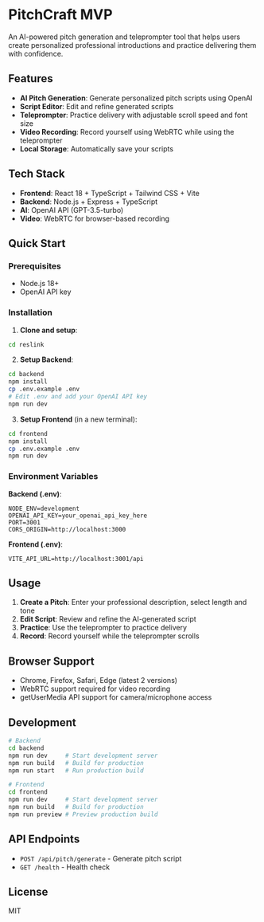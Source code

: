 # PitchCraft MVP

An AI-powered pitch generation and teleprompter tool that helps users create personalized professional introductions and practice delivering them with confidence.

## Features

- **AI Pitch Generation**: Generate personalized pitch scripts using OpenAI
- **Script Editor**: Edit and refine generated scripts
- **Teleprompter**: Practice delivery with adjustable scroll speed and font size
- **Video Recording**: Record yourself using WebRTC while using the teleprompter
- **Local Storage**: Automatically save your scripts

## Tech Stack

- **Frontend**: React 18 + TypeScript + Tailwind CSS + Vite
- **Backend**: Node.js + Express + TypeScript
- **AI**: OpenAI API (GPT-3.5-turbo)
- **Video**: WebRTC for browser-based recording

## Quick Start

### Prerequisites

- Node.js 18+
- OpenAI API key

### Installation

1. **Clone and setup**:
```bash
cd reslink
```

2. **Setup Backend**:
```bash
cd backend
npm install
cp .env.example .env
# Edit .env and add your OpenAI API key
npm run dev
```

3. **Setup Frontend** (in a new terminal):
```bash
cd frontend
npm install
cp .env.example .env
npm run dev
```

### Environment Variables

**Backend (.env)**:
```
NODE_ENV=development
OPENAI_API_KEY=your_openai_api_key_here
PORT=3001
CORS_ORIGIN=http://localhost:3000
```

**Frontend (.env)**:
```
VITE_API_URL=http://localhost:3001/api
```

## Usage

1. **Create a Pitch**: Enter your professional description, select length and tone
2. **Edit Script**: Review and refine the AI-generated script
3. **Practice**: Use the teleprompter to practice delivery
4. **Record**: Record yourself while the teleprompter scrolls

## Browser Support

- Chrome, Firefox, Safari, Edge (latest 2 versions)
- WebRTC support required for video recording
- getUserMedia API support for camera/microphone access

## Development

```bash
# Backend
cd backend
npm run dev     # Start development server
npm run build   # Build for production
npm run start   # Run production build

# Frontend
cd frontend
npm run dev     # Start development server
npm run build   # Build for production
npm run preview # Preview production build
```

## API Endpoints

- `POST /api/pitch/generate` - Generate pitch script
- `GET /health` - Health check

## License

MIT